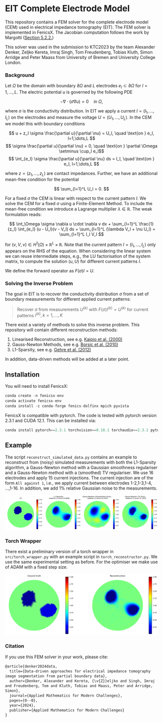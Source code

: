 # EIT Complete Electrode Model

This repository contains a FEM solver for the complete electrode model (CEM) used in electrical impedance tomography (EIT). The FEM solver is implemented in FenicsX. The Jacobian computation follows the work by Margotti ([Section 5.2.2.](https://publikationen.bibliothek.kit.edu/1000048606))

This solver was used in the submission to KTC2023 by the team Alexander Denker, Zeljko Kereta, Imraj Singh, Tom Freudenberg, Tobias Kluth, Simon Arridge and Peter Maass from University of Bremen and University College London.

### Background 

Let $\Omega$ be the domain with boundary $\partial \Omega$ and $L$ electrodes $e_l \subset \partial \Omega$ for $l=1,\dots,L$. The electric potential $u$ is governed by the following PDE 

$$ - \nabla \cdot(\sigma \nabla u) = 0 \quad \text{in } \Omega, $$

where $\sigma$ is the conductivity distribution. In EIT we apply a current $I = (I_1, \dots, I_L)$ on the electrodes and measure the voltage $U = (U_1, \dots, U_L)$. In the CEM we model this with boundary conditions

$$ u + z_l \sigma \frac{\partial u}{\partial \nu} = U_l, \quad \text{on } e_l, l=1,\dots,L $$
$$ \sigma \frac{\partial u}{\partial \nu} = 0, \quad \text{on } \partial \Omega \setminus  \cup_l e_l$$
$$ \int_{e_l} \sigma \frac{\partial u}{\partial \nu} ds = I_l, \quad \text{on } e_l, l=1,\dots,L $$

where $z = (z_1, \dots, z_L)$ are contact impedances. Further, we have an additional mean-free condition for the potential

$$ \sum_{l=1}^L U_l = 0. $$

For a fixed $\sigma$ the CEM is linear with respect to the current pattern $I$. We solve the CEM for a fixed $\sigma$ using a Finite-Element Method. To include the mean-free condition we introduce a Lagrange multiplier $\lambda \in \mathbb{R}$. The weak formulation reads:

$$ \int_\Omega \sigma \nabla u \cdot \nabla v dx + \sum_{l=1}^L \frac{1}{z_l} \int_{e_l} (u - U_l)(v - V_l) ds + \sum_{l=1}^L (\lambda V_l + \nu U_l) = \sum_{l=1}^L I_l V_l $$

for $(v, V, \nu) \in H^1(\Omega) \times \mathbb{R}^L \times \mathbb{R}$. Note that the current pattern $I = (I_1, \dots, I_L)$ only appears on the RHS of the equation. When considering the linear system we can reuse intermediate steps, e.g., the LU factorisation of the system matrix, to compute the solution $(u,U)$ for different current patterns $I$. 

We define the forward operator as $F(\sigma)I = U$.


### Solving the Inverse Problem

The goal in EIT is to recover the conductivity distribution $\sigma$ from a set of boundary measurements for different applied current patterns: 

> Recover $\sigma$ from measurements $U^{(k)}$ with $F(\sigma)I^{(k)} = U^{(k)}$ for current patterns $I^{(k)}, k=1,\dots, K$

There exist a variety of methods to solve this inverse problem. This repository will contain different reconstruction methods: 

1. Linearised Reconstruction, see e.g. [Kaipio et al. (2000)](https://iopscience.iop.org/article/10.1088/0266-5611/16/5/321)
2. Gauss-Newton Methods, see e.g. [Borsic et al. (2010)](https://pubmed.ncbi.nlm.nih.gov/20051330/)
3. L1-Sparsity, see e.g. [Gehre et al. (2012)](https://www.sciencedirect.com/science/article/pii/S0377042711005140)

In addition, data-driven methods will be added at a later point.


## Installation 

You will need to install FenicsX:

```python
conda create -n fenicsx-env
conda activate fenicsx-env
conda install -c conda-forge fenics-dolfinx mpich pyvista
```

FenicsX is compatible with pytorch. The code is tested with pytorch version 2.3.1 and CUDA 12.1. This can be installed via:

```python
conda install pytorch==2.3.1 torchvision==0.18.1 torchaudio==2.3.1 pytorch-cuda=12.1 -c pytorch -c nvidia
```

## Example 

The script `reconstruct_simulated_data.py` contains an example to reconstruct from (noisy) simulated measurements with both the L1-Sparsity algorithm, a Gauss-Newton method with a Gaussian smoothness regulariser and a Gauss-Newton method with a (smoothed) TV regulariser. We use 16 electrodes and apply 15 current injections. The current injection are of the form ``All against 1``, i.e., we apply current between electrodes 1-2,1-3,1-4, ...,1-16. In addition, we add 1% relative Gaussian noise to the measurements. 

![Reconstruction](imgs/example_reconstruction.png "Reconstruction")

### Torch Wrapper 

There exist a preliminary version of a torch wrapper in ``src/torch_wrapper.py`` with an example script in ``torch_reconstructor.py``. We use the same experimental setting as before. For the optimiser we make use of ADAM with a fixed step size. 

![Reconstruction](imgs/torch_reconstruction.png "Reconstruction")

### Citation

If you use this FEM solver in your work, please cite:

```
@article{denker2024data,
  title={Data-driven approaches for electrical impedance tomography image segmentation from partial boundary data},
  author={Denker, Alexander and Kereta, {\v{Z}}eljko and Singh, Imraj and Freudenberg, Tom and Kluth, Tobias and Maass, Peter and Arridge, Simon},
  journal={Applied Mathematics for Modern Challenges},
  pages={0--0},
  year={2024},
  publisher={Applied Mathematics for Modern Challenges}
}
```